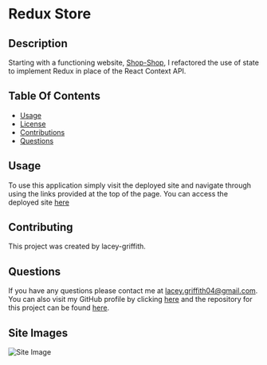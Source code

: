 # Redux Store

## Description
Starting with a functioning website, [Shop-Shop](https://boiling-spire-00778.herokuapp.com/), I refactored the use of state to implement Redux in place of the React Context API.

## Table Of Contents
* [Usage](#usage)
* [License](#license)
* [Contributions](#contributions)
* [Questions](#questions)


## Usage
To use this application simply visit the deployed site and navigate through using the links provided at the top of the page. You can access the deployed site [here](https://dashboard.heroku.com/apps/joli-monsieur-99469)


## Contributing
This project was created by lacey-griffith.

## Questions
If you have any questions please contact me at lacey.griffith04@gmail.com.
You can also visit my GitHub profile by clicking [here](https://github.com/lacey-griffith) and the repository for this project can be found [here](https://github.com/lacey-griffith/redux-store).

## Site Images
![Site Image]()
